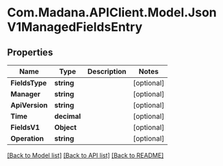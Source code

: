 
# Com.Madana.APIClient.Model.JsonV1ManagedFieldsEntry

## Properties

Name | Type | Description | Notes
------------ | ------------- | ------------- | -------------
**FieldsType** | **string** |  | [optional] 
**Manager** | **string** |  | [optional] 
**ApiVersion** | **string** |  | [optional] 
**Time** | **decimal** |  | [optional] 
**FieldsV1** | **Object** |  | [optional] 
**Operation** | **string** |  | [optional] 

[[Back to Model list]](../README.md#documentation-for-models)
[[Back to API list]](../README.md#documentation-for-api-endpoints)
[[Back to README]](../README.md)

